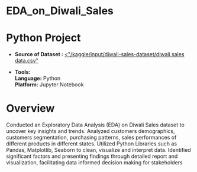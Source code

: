 # EDA_on_Diwali_Sales
# Python Project

- **Source of Dataset :** [<"/kaggle/input/diwali-sales-dataset/diwali sales data.csv"](https://www.kaggle.com/datasets/saadharoon27/diwali-sales-dataset) <br/>

- **Tools:** <br/>
**Language:** Python<br/>
**Platform:** Jupyter Notebook<br/>

# Overview
Conducted an Exploratory Data Analysis (EDA) on Diwali Sales dataset to uncover key insights and trends. Analyzed customers demographics, customers segmentation, purchasing patterns, sales performances of different products in different states. Utilized Python Libraries such as Pandas, Matplotlib, Seaborn to clean, visualize and interpret data. Identified significant factors and presenting findings through detailed report and visualization, facilitating data informed decision making for stakeholders
